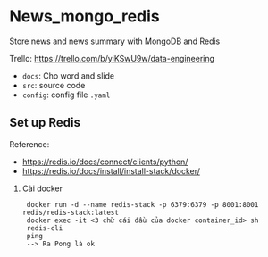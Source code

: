 # News_mongo_redis
Store news and news summary with MongoDB and Redis

Trello: https://trello.com/b/yiKSwU9w/data-engineering

- `docs`: Cho word and slide
- `src`: source code
- `config`: config file `.yaml`

## Set up Redis

Reference:

- https://redis.io/docs/connect/clients/python/
- https://redis.io/docs/install/install-stack/docker/

1. Cài docker

        docker run -d --name redis-stack -p 6379:6379 -p 8001:8001 redis/redis-stack:latest
        docker exec -it <3 chữ cái đầu của docker container_id> sh
        redis-cli
        ping
        --> Ra Pong là ok